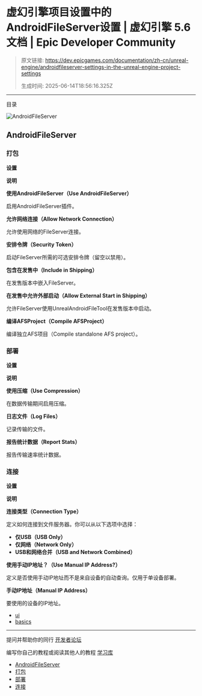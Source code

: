 # 虚幻引擎项目设置中的AndroidFileServer设置 | 虚幻引擎 5.6 文档 | Epic Developer Community

> 原文链接: https://dev.epicgames.com/documentation/zh-cn/unreal-engine/androidfileserver-settings-in-the-unreal-engine-project-settings
> 
> 生成时间: 2025-06-14T18:56:16.325Z

---

目录

![AndroidFileServer](https://dev.epicgames.com/community/api/documentation/image/06575a0b-a831-443f-a1a1-8a34397f3f0b?resizing_type=fill&width=1920&height=335)

## AndroidFileServer

### 打包

**设置**

**说明**

**使用AndroidFileServer（Use AndroidFileServer）**

启用AndroidFileServer插件。

**允许网络连接（Allow Network Connection）**

允许使用网络的FileServer连接。

**安排令牌（Security Token）**

启动FileServer所需的可选安排令牌（留空以禁用）。

**包含在发售中（Include in Shipping）**

在发售版本中嵌入FileServer。

**在发售中允许外部启动（Allow External Start in Shipping）**

允许FileServer使用UnrealAndroidFileTool在发售版本中启动。

**编译AFSProject（Compile AFSProject）**

编译独立AFS项目（Compile standalone AFS project）。

### 部署

**设置**

**说明**

**使用压缩（Use Compression）**

在数据传输期间启用压缩。

**日志文件（Log Files）**

记录传输的文件。

**报告统计数据（Report Stats）**

报告传输速率统计数据。

### 连接

**设置**

**说明**

**连接类型（Connection Type）**

定义如何连接到文件服务器。你可以从以下选项中选择：

-   **仅USB（USB Only）**
-   **仅网络（Network Only）**
-   **USB和网络合并（USB and Network Combined）**

**使用手动IP地址？（Use Manual IP Address?）**

定义是否使用手动IP地址而不是来自设备的自动查询。仅用于单设备部署。

**手动IP地址（Manual IP Address）**

要使用的设备的IP地址。

-   [ui](https://dev.epicgames.com/community/search?query=ui)
-   [basics](https://dev.epicgames.com/community/search?query=basics)

* * *

提问并帮助你的同行 [开发者论坛](https://forums.unrealengine.com/categories?tag=unreal-engine)

编写你自己的教程或阅读其他人的教程 [学习库](https://dev.epicgames.com/community/unreal-engine/learning)

-   [AndroidFileServer](/documentation/zh-cn/unreal-engine/androidfileserver-settings-in-the-unreal-engine-project-settings#androidfileserver)
-   [打包](/documentation/zh-cn/unreal-engine/androidfileserver-settings-in-the-unreal-engine-project-settings#%E6%89%93%E5%8C%85)
-   [部署](/documentation/zh-cn/unreal-engine/androidfileserver-settings-in-the-unreal-engine-project-settings#%E9%83%A8%E7%BD%B2)
-   [连接](/documentation/zh-cn/unreal-engine/androidfileserver-settings-in-the-unreal-engine-project-settings#%E8%BF%9E%E6%8E%A5)